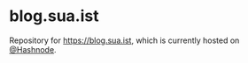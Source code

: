 # blog.sua.ist
Repository for https://blog.sua.ist, which is currently hosted on [@Hashnode](https://github.com/hashnode).
